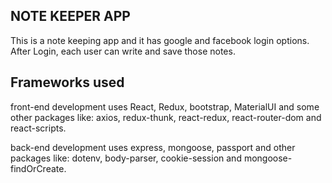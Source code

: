 **NOTE KEEPER APP**
---

This is a note keeping app and it has google and facebook login options.
After Login, each user can write and save those notes.

**Frameworks used**
---

front-end development uses React, Redux, bootstrap, MaterialUI
and some other packages like: axios, redux-thunk, react-redux, react-router-dom and react-scripts.


back-end development uses express, mongoose, passport and
other packages like: dotenv, body-parser, cookie-session and mongoose-findOrCreate.